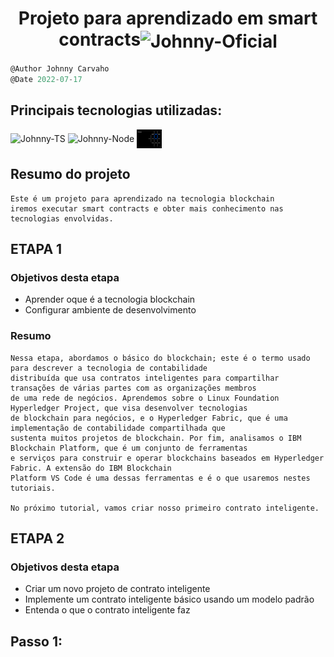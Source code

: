 <h1 align="center">Projeto para aprendizado em smart contracts<img align="center" alt="Johnny-Oficial" height="30" width="40" src="./frontend/src/assets/img/Medalha.svg" /></h1>

```javascript
@Author Johnny Carvaho
@Date 2022-07-17
```

## Principais tecnologias utilizadas: <br/>
<p>
  <img align="center" alt="Johnny-TS" height="30" width="40" src="https://cdn.jsdelivr.net/gh/devicons/devicon/icons/typescript/typescript-original.svg" />
  <img align="center" alt="Johnny-Node" height="30" width="40" src="https://cdn.jsdelivr.net/gh/devicons/devicon/icons/nodejs/nodejs-original.svg" />
  <img align="center" alt="Johnny-MySql" height="30" width="40" src="./Assets/IMG/ibm-blockchain.png" />
</p>

## Resumo do projeto

```
Este é um projeto para aprendizado na tecnologia blockchain
iremos executar smart contracts e obter mais conhecimento nas 
tecnologias envolvidas. 
```


## ETAPA 1

### Objetivos desta etapa
- Aprender oque é a tecnologia blockchain
- Configurar ambiente de desenvolvimento

### Resumo

```
Nessa etapa, abordamos o básico do blockchain; este é o termo usado para descrever a tecnologia de contabilidade 
distribuída que usa contratos inteligentes para compartilhar transações de várias partes com as organizações membros 
de uma rede de negócios. Aprendemos sobre o Linux Foundation Hyperledger Project, que visa desenvolver tecnologias 
de blockchain para negócios, e o Hyperledger Fabric, que é uma implementação de contabilidade compartilhada que 
sustenta muitos projetos de blockchain. Por fim, analisamos o IBM Blockchain Platform, que é um conjunto de ferramentas 
e serviços para construir e operar blockchains baseados em Hyperledger Fabric. A extensão do IBM Blockchain 
Platform VS Code é uma dessas ferramentas e é o que usaremos nestes tutoriais.

No próximo tutorial, vamos criar nosso primeiro contrato inteligente.
```


## ETAPA 2
### Objetivos desta etapa
- Criar um novo projeto de contrato inteligente
- Implemente um contrato inteligente básico usando um modelo padrão
- Entenda o que o contrato inteligente faz


## Passo 1: 





